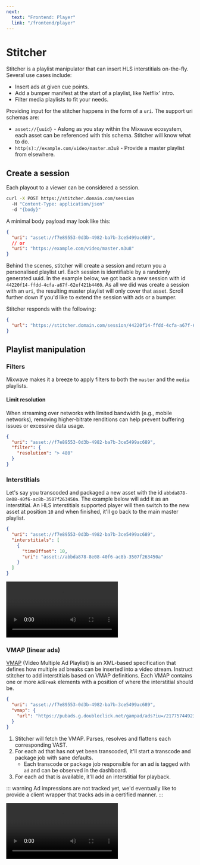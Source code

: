 ```yaml
---
next:
  text: "Frontend: Player"
  link: "/frontend/player"
---
```


# Stitcher

Stitcher is a playlist manipulator that can insert HLS interstitials on-the-fly. Several use cases include:

- Insert ads at given cue points.
- Add a bumper manifest at the start of a playlist, like Netflix' intro.
- Filter media playlists to fit your needs.

Providing input for the stitcher happens in the form of a `uri`. The support uri schemas are:

- `asset://{uuid}` - Aslong as you stay within the Mixwave ecosystem, each asset can be referenced with this schema. Stitcher will know what to do.
- `http(s)://example.com/video/master.m3u8` - Provide a master playlist from elsewhere.

## Create a session

Each playout to a viewer can be considered a session.

```sh [shell]
curl -X POST https://stitcher.domain.com/session
  -H "Content-Type: application/json"
  -d "{body}"
```

A minimal body payload may look like this:

```json
{
  "uri": "asset://f7e89553-0d3b-4982-ba7b-3ce5499ac689",
  // or
  "uri": "https://example.com/video/master.m3u8"
}
```

Behind the scenes, stitcher will create a session and return you a personalised playlist url. Each session is identifiable by a randomly generated uuid. In the example below, we got back a new session with id `44220f14-ffdd-4cfa-a67f-62ef421b4460`. As all we did was create a session with an `uri`, the resulting master playlist will only cover that asset. Scroll further down if you'd like to extend the session with ads or a bumper.

Stitcher responds with the following:

```json
{
  "url": "https://stitcher.domain.com/session/44220f14-ffdd-4cfa-a67f-62ef421b4460/master.m3u8"
}
```

## Playlist manipulation

### Filters

Mixwave makes it a breeze to apply filters to both the `master` and the `media` playlists.

#### Limit resolution

When streaming over networks with limited bandwidth (e.g., mobile networks), removing higher-bitrate renditions can help prevent buffering issues or excessive data usage.

```json
{
  "uri": "asset://f7e89553-0d3b-4982-ba7b-3ce5499ac689",
  "filter": {
    "resolution": "> 480"
  }
}
```

### Interstitials

Let's say you transcoded and packaged a new asset with the id `abbda878-8e08-40f6-ac8b-3507f263450a`. The example below will add it as an interstitial. An HLS interstitials supported player will then switch to the new asset at position `10` and when finished, it'll go back to the main master playlist.

```json
{
  "uri": "asset://f7e89553-0d3b-4982-ba7b-3ce5499ac689",
  "interstitials": [
    {
      "timeOffset": 10,
      "uri": "asset://abbda878-8e08-40f6-ac8b-3507f263450a"
    }
  ]
}
```

<video class="video-frame" src="/video/InterstitialBumper.mp4" controls></video>

### VMAP (linear ads)

[VMAP](https://www.iab.com/guidelines/vmap/) (Video Multiple Ad Playlist) is an XML-based specification that defines how multiple ad breaks can be inserted into a video stream. Instruct stitcher to add interstitials based on VMAP definitions. Each VMAP contains one or more `AdBreak` elements with a position of where the interstitial should be.

```json
{
  "uri": "asset://f7e89553-0d3b-4982-ba7b-3ce5499ac689",
  "vmap": {
    "url": "https://pubads.g.doubleclick.net/gampad/ads?iu=/21775744923/external/vmap_ad_samples&sz=640x480&cust_params=sample_ar%3Dpremidpost&ciu_szs=300x250&gdfp_req=1&ad_rule=1&output=vmap&unviewed_position_start=1&env=vp&impl=s&cmsid=496&vid=short_onecue&correlator="
  }
}
```

1. Stitcher will fetch the VMAP. Parses, resolves and flattens each corresponding VAST.
2. For each ad that has not yet been transcoded, it'll start a transcode and package job with sane defaults.
   - Each transcode or package job responsible for an ad is tagged with `ad` and can be observed in the dashboard.
3. For each ad that is available, it'll add an interstitial for playback.

::: warning
Ad impressions are not tracked yet, we'd eventually like to provide a client wrapper that tracks ads in a certified manner.
:::

<video class="video-frame" src="/video/AdInsertion.mp4" controls></video>

